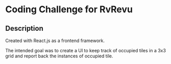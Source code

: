 # Coding Challenge for RvRevu

## Description 

Created with React.js as a frontend framework.

The intended goal was to create a UI to keep track of occupied tiles in a 3x3 grid and report back the instances of occupied tile.
